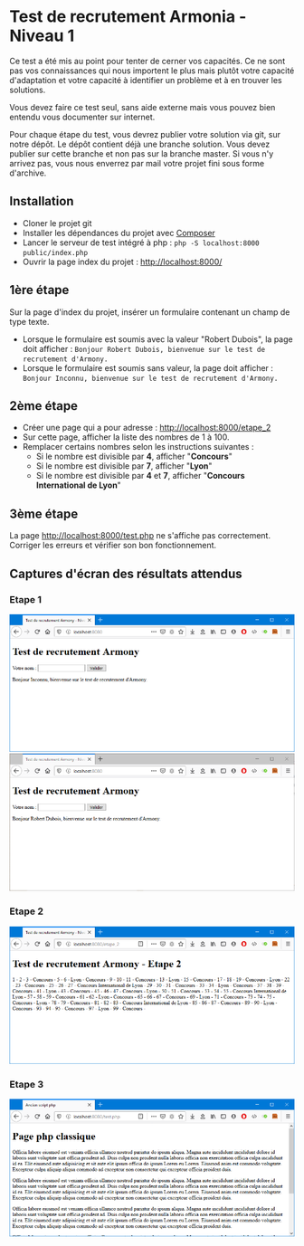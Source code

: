# Test de recrutement Armonia - Niveau 1

Ce test a été mis au point pour tenter de cerner vos capacités. Ce ne sont pas vos connaissances qui nous importent le plus mais plutôt votre capacité d'adaptation et votre capacité à identifier un problème et à en trouver les solutions.

Vous devez faire ce test seul, sans aide externe mais vous pouvez bien entendu vous documenter sur internet.

Pour chaque étape du test, vous devrez publier votre solution via git, sur notre dépôt. Le dépôt contient déjà une branche solution. Vous devez publier sur cette branche et non pas sur la branche master. Si vous n'y arrivez pas, vous nous enverrez par mail votre projet fini sous forme d'archive.

## Installation

* Cloner le projet git
* Installer les dépendances du projet avec [Composer](https://getcomposer.org/)
* Lancer le serveur de test intégré à php : `php -S localhost:8000 public/index.php`
* Ouvrir la page index du projet : [http://localhost:8000/](http://localhost:8000/)

## 1ère étape

Sur la page d'index du projet, insérer un formulaire contenant un champ de type texte.
* Lorsque le formulaire est soumis avec la valeur "Robert Dubois", la page doit afficher :  `Bonjour Robert Dubois, bienvenue sur le test de recrutement d'Armony.`
* Lorsque le formulaire est soumis sans valeur, la page doit afficher :  `Bonjour Inconnu, bienvenue sur le test de recrutement d'Armony.`

## 2ème étape

* Créer une page qui a pour adresse : [http://localhost:8000/etape_2](http://localhost:8000/etape_2)
* Sur cette page, afficher la liste des nombres de 1 à 100.
* Remplacer certains nombres selon les instructions suivantes :
  * Si le nombre est divisible par **4**, afficher "**Concours**"
  * Si le nombre est divisible par **7**, afficher "**Lyon**"
  * Si le nombre est divisible par **4** et **7**, afficher "**Concours International de Lyon**"

## 3ème étape

La page [http://localhost:8000/test.php](http://localhost:8000/test.php) ne s'affiche pas correctement. Corriger les erreurs et vérifier son bon fonctionnement.

## Captures d'écran des résultats attendus

### Etape 1

![Etape 1 : utilisateur inconnu](./images/etape_1_inconnu.png)
![Etape 1 : Robert Dubois](./images/etape_1_robert_dubois.png)

### Etape 2

![Etape 2](./images/etape_2.png)

### Etape 3

![Etape 3](./images/etape_3.png)
